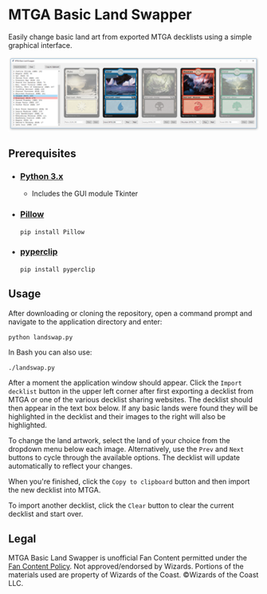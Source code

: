 # MTGA Basic Land Swapper

Easily change basic land art from exported MTGA decklists using a simple graphical interface.

![screenshot](screenshot.png?raw=true "MTGA Basic Land Swapper")

## Prerequisites

- ### [Python 3.x](https://www.python.org/downloads/)
  - Includes the GUI module Tkinter
- ### [Pillow](https://github.com/python-pillow/Pillow)
  ```
  pip install Pillow
  ```
- ### [pyperclip](https://github.com/asweigart/pyperclip)
  ```
  pip install pyperclip
  ```
  
## Usage

After downloading or cloning the repository, open a command prompt and navigate to the application directory and enter:
```
python landswap.py
```
In Bash you can also use:
```
./landswap.py
```
After a moment the application window should appear. Click the `Import decklist` button in the upper left corner after first exporting a decklist from MTGA or one of the various decklist sharing websites. The decklist should then appear in the text box below. If any basic lands were found they will be highlighted in the decklist and their images to the right will also be highlighted.

To change the land artwork, select the land of your choice from the dropdown menu below each image. Alternatively, use the `Prev` and `Next` buttons to cycle through the available options. The decklist will update automatically to reflect your changes.

When you're finished, click the `Copy to clipboard` button and then import the new decklist into MTGA.

To import another decklist, click the `Clear` button to clear the current decklist and start over.
  
## Legal
  
MTGA Basic Land Swapper is unofficial Fan Content permitted under the [Fan Content Policy](https://company.wizards.com/fancontentpolicy). Not approved/endorsed by Wizards. Portions of the materials used are property of Wizards of the Coast. ©Wizards of the Coast LLC.
